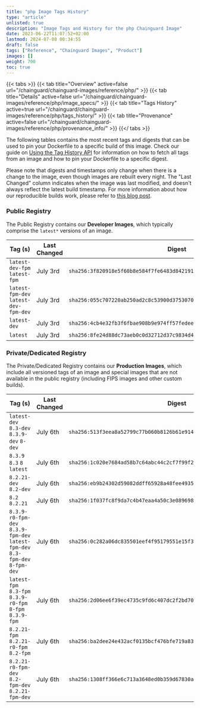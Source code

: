 ```yaml
---
title: "php Image Tags History"
type: "article"
unlisted: true
description: "Image Tags and History for the php Chainguard Image"
date: 2023-06-22T11:07:52+02:00
lastmod: 2024-07-08 00:34:55
draft: false
tags: ["Reference", "Chainguard Images", "Product"]
images: []
weight: 700
toc: true
---
```


{{< tabs >}}
{{< tab title="Overview" active=false url="/chainguard/chainguard-images/reference/php/" >}}
{{< tab title="Details" active=false url="/chainguard/chainguard-images/reference/php/image_specs/" >}}
{{< tab title="Tags History" active=true url="/chainguard/chainguard-images/reference/php/tags_history/" >}}
{{< tab title="Provenance" active=false url="/chainguard/chainguard-images/reference/php/provenance_info/" >}}
{{</ tabs >}}

The following tables contains the most recent tags and digests that can be used to pin your Dockerfile to a specific build of this image. Check our guide on [Using the Tag History API](/chainguard/chainguard-images/using-the-tag-history-api/) for information on how to fetch all tags from an image and how to pin your Dockerfile to a specific digest.

Please note that digests and timestamps only change when there is a change to the image, even though images are rebuilt every night. The "Last Changed" column indicates when the image was last modified, and doesn't always reflect the latest build timestamp. For more information about how our reproducible builds work, please refer to [this blog post](https://www.chainguard.dev/unchained/reproducing-chainguards-reproducible-image-builds).

### Public Registry
The Public Registry contains our **Developer Images**, which typically comprise the `latest*` versions of an image.

| Tag (s)                                | Last Changed | Digest                                                                    |
|----------------------------------------|--------------|---------------------------------------------------------------------------|
|  `latest-dev-fpm` `latest-fpm`         | July 3rd     | `sha256:3f820918e5f60b8e584f7fe6483d8421913a23ff4e209a9ab9938283e82c7f60` |
|  `latest-fpm-dev` `latest-dev-fpm-dev` | July 3rd     | `sha256:055c707220ab250ad2c8c53900d3753070bb986590a047eebb315d39983895ec` |
|  `latest-dev`                          | July 3rd     | `sha256:4cb4e32fb3f6fbae908b9e974ff57fedee424d34f5d3a03bea14367ab4a10e57` |
|  `latest`                              | July 3rd     | `sha256:8fe24d88dc73aeb0c0d32712d37c9834d4158eb5594ca8c2481cec440cafa073` |


### Private/Dedicated Registry
The Private/Dedicated Registry contains our **Production Images**, which include all versioned tags of an image and special images that are not available in the public registry (including FIPS images and other custom builds).

| Tag (s)                                                                        | Last Changed | Digest                                                                    |
|--------------------------------------------------------------------------------|--------------|---------------------------------------------------------------------------|
|  `latest-dev` `8.3-dev` `8.3.9-dev` `8-dev`                                    | July 6th     | `sha256:513f3eea8a52799c77b060b8126b61e914c5a539c0a51c67a3a095dbcc7f48fa` |
|  `8.3.9` `8.3` `8` `latest`                                                    | July 6th     | `sha256:1c020e7684ad58b7c64abc44c2cf7f99f2729ac1a541c0f43bf7c238603733e1` |
|  `8.2.21-dev` `8.2-dev`                                                        | July 6th     | `sha256:eb9b24302d59082ddff65928a48fee493536c07f56a35cfea66bb24cc800ec8c` |
|  `8.2` `8.2.21`                                                                | July 6th     | `sha256:1f037fc8f9da7c4b47eaa4a50c3e0896984e42f00d6b90782aa368e36633119f` |
|  `8.3.9-r0-fpm-dev` `8.3.9-fpm-dev` `latest-fpm-dev` `8.3-fpm-dev` `8-fpm-dev` | July 6th     | `sha256:0c282a06dc835501eef4f95179551e15f38e46d2b68ce39ecf1deab5c1fdc6b4` |
|  `latest-fpm` `8.3-fpm` `8.3.9-r0-fpm` `8-fpm` `8.3.9-fpm`                     | July 6th     | `sha256:2d06ee6f39ec4735c9fd6c407dc2f2bd70f522597eba5d4b8f8942551749a1aa` |
|  `8.2.21-fpm` `8.2.21-r0-fpm` `8.2-fpm`                                        | July 6th     | `sha256:ba2dee24e432acf0135bcf476bfe719a83793e8644620c04d0cc294d6348fc7e` |
|  `8.2.21-r0-fpm-dev` `8.2-fpm-dev` `8.2.21-fpm-dev`                            | July 6th     | `sha256:1308ff366e6c713a3648ed0b359d67830a9d96d9a91fd626b7de6da6acd04e2d` |

